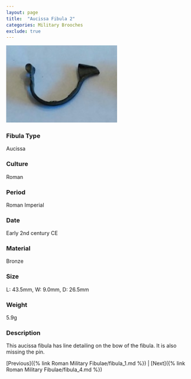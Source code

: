 ```yaml
---
layout: page
title:  "Aucissa Fibula 2"
categories: Military Brooches
exclude: true
---
```


<img src="fibula/aucissa-2.jpg" alt="photo" width= "300px">

### Fibula Type
Aucissa
### Culture
Roman
### Period
 Roman Imperial
### Date
Early 2nd century CE
### Material
 Bronze
### Size
 L: 43.5mm, W: 9.0mm, D: 26.5mm
### Weight
5.9g
### Description
This aucissa fibula has line detailing on the bow of the fibula. It is also missing the pin.

[Previous]({% link Roman Military Fibulae/fibula_1.md %}) | [Next]({% link Roman Military Fibulae/fibula_4.md %})
